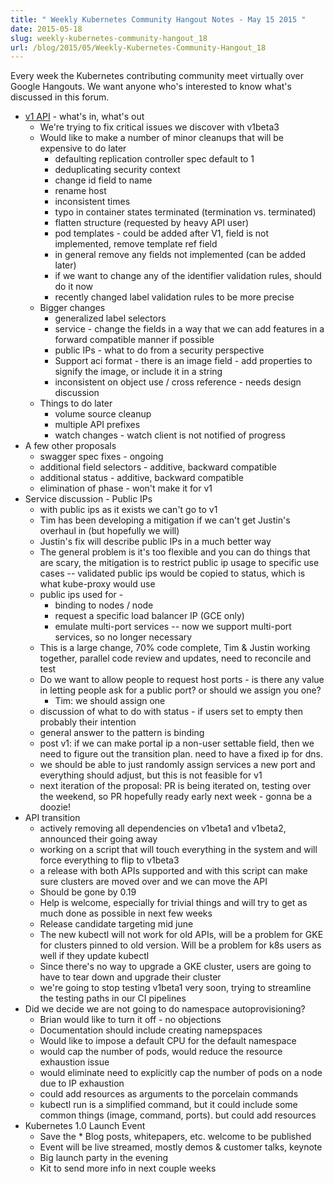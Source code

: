 ```yaml
---
title: " Weekly Kubernetes Community Hangout Notes - May 15 2015 "
date: 2015-05-18
slug: weekly-kubernetes-community-hangout_18
url: /blog/2015/05/Weekly-Kubernetes-Community-Hangout_18
---
```

Every week the Kubernetes contributing community meet virtually over Google Hangouts. We want anyone who's interested to know what's discussed in this forum.  


* [v1 API][1] \- what's in, what's out
    * We're trying to fix critical issues we discover with v1beta3
    * Would like to make a number of minor cleanups that will be expensive to do later
        * defaulting replication controller spec default to 1
        * deduplicating security context
        * change id field to name
        * rename host
        * inconsistent times
        * typo in container states terminated (termination vs. terminated)
        * flatten structure (requested by heavy API user)
        * pod templates - could be added after V1, field is not implemented, remove template ref field
        * in general remove any fields not implemented (can be added later)
        * if we want to change any of the identifier validation rules, should do it now
        * recently changed label validation rules to be more precise
    * Bigger changes
        * generalized label selectors
        * service - change the fields in a way that we can add features in a forward compatible manner if possible
        * public IPs - what to do from a security perspective
        * Support aci format - there is an image field - add properties to signify the image, or include it in a string
        * inconsistent on object use / cross reference - needs design discussion
    * Things to do later
        * volume source cleanup
        * multiple API prefixes
        * watch changes - watch client is not notified of progress
* A few other proposals
    * swagger spec fixes - ongoing
    * additional field selectors - additive, backward compatible
    * additional status - additive, backward compatible
    * elimination of phase - won't make it for v1
* Service discussion - Public IPs
    * with public ips as it exists we can't go to v1
    * Tim has been developing a mitigation if we can't get Justin's overhaul in (but hopefully we will)
    * Justin's fix will describe public IPs in a much better way
    * The general problem is it's too flexible and you can do things that are scary, the mitigation is to restrict public ip usage to specific use cases -- validated public ips would be copied to status, which is what kube-proxy would use
    * public ips used for -
        * binding to nodes / node
        * request a specific load balancer IP (GCE only)
        * emulate multi-port services -- now we support multi-port services, so no longer necessary
    * This is a large change, 70% code complete, Tim & Justin working together, parallel code review and updates, need to reconcile and test
    * Do we want to allow people to request host ports - is there any value in letting people ask for a public port? or should we assign you one?
        * Tim: we should assign one
    * discussion of what to do with status - if users set to empty then probably their intention
    * general answer to the pattern is binding
    * post v1: if we can make portal ip a non-user settable field, then we need to figure out the transition plan. need to have a fixed ip for dns.
    * we should be able to just randomly assign services a new port and everything should adjust, but this is not feasible for v1
    * next iteration of the proposal: PR is being iterated on, testing over the weekend, so PR hopefully ready early next week - gonna be a doozie!
* API transition
    * actively removing all dependencies on v1beta1 and v1beta2, announced their going away
    * working on a script that will touch everything in the system and will force everything to flip to v1beta3
    * a release with both APIs supported and with this script can make sure clusters are moved over and we can move the API
    * Should be gone by 0.19
    * Help is welcome, especially for trivial things and will try to get as much done as possible in next few weeks
    * Release candidate targeting mid june
    * The new kubectl will not work for old APIs, will be a problem for GKE for clusters pinned to old version. Will be a problem for k8s users as well if they update kubectl
    * Since there's no way to upgrade a GKE cluster, users are going to have to tear down and upgrade their cluster
    * we're going to stop testing v1beta1 very soon, trying to streamline the testing paths in our CI pipelines
* Did we decide we are not going to do namespace autoprovisioning?
    * Brian would like to turn it off - no objections
    * Documentation should include creating namepspaces
    * Would like to impose a default CPU for the default namespace
    * would cap the number of pods, would reduce the resource exhaustion issue
    * would eliminate need to explicitly cap the number of pods on a node due to IP exhaustion
    * could add resources as arguments to the porcelain commands
    * kubectl run is a simplified command, but it could include some common things (image, command, ports). but could add resources
* Kubernetes 1.0 Launch Event
    * Save the     * Blog posts, whitepapers, etc. welcome to be published
    * Event will be live streamed, mostly demos & customer talks, keynote
    * Big launch party in the evening
    * Kit to send more info in next couple weeks

[1]: https://github.com/GoogleCloudPlatform/kubernetes/issues/7018
